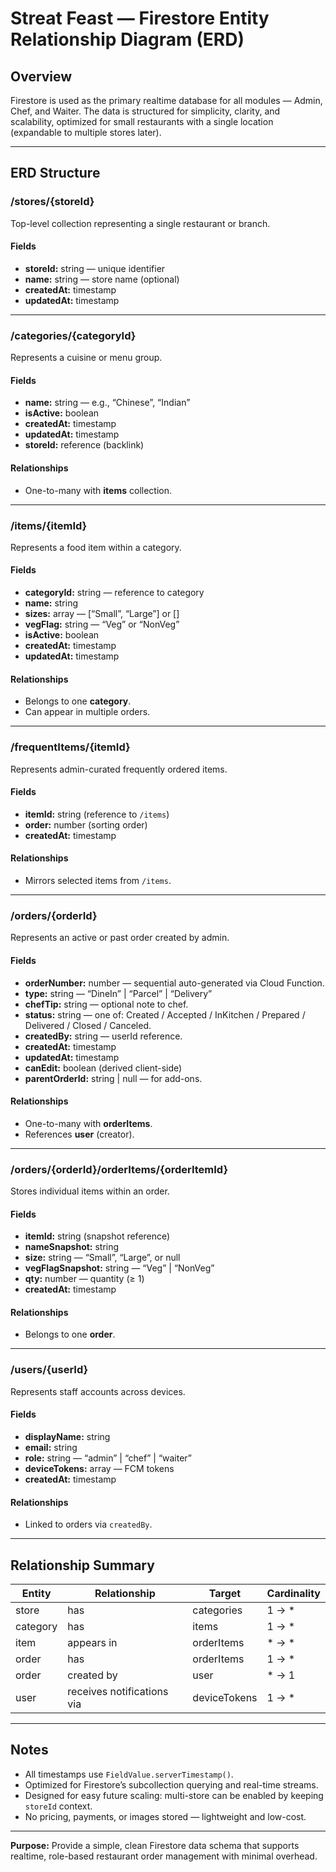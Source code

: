 # Streat Feast — Firestore Entity Relationship Diagram (ERD)

## Overview
Firestore is used as the primary realtime database for all modules — Admin, Chef, and Waiter. The data is structured for simplicity, clarity, and scalability, optimized for small restaurants with a single location (expandable to multiple stores later).

---

## ERD Structure

### **/stores/{storeId}**
Top-level collection representing a single restaurant or branch.

#### Fields
- **storeId:** string — unique identifier
- **name:** string — store name (optional)
- **createdAt:** timestamp
- **updatedAt:** timestamp

---

### **/categories/{categoryId}**
Represents a cuisine or menu group.

#### Fields
- **name:** string — e.g., “Chinese”, “Indian”
- **isActive:** boolean
- **createdAt:** timestamp
- **updatedAt:** timestamp
- **storeId:** reference (backlink)

#### Relationships
- One-to-many with **items** collection.

---

### **/items/{itemId}**
Represents a food item within a category.

#### Fields
- **categoryId:** string — reference to category
- **name:** string
- **sizes:** array<string> — [“Small”, “Large”] or []
- **vegFlag:** string — “Veg” or “NonVeg”
- **isActive:** boolean
- **createdAt:** timestamp
- **updatedAt:** timestamp

#### Relationships
- Belongs to one **category**.
- Can appear in multiple orders.

---

### **/frequentItems/{itemId}**
Represents admin-curated frequently ordered items.

#### Fields
- **itemId:** string (reference to `/items`)
- **order:** number (sorting order)
- **createdAt:** timestamp

#### Relationships
- Mirrors selected items from `/items`.

---

### **/orders/{orderId}**
Represents an active or past order created by admin.

#### Fields
- **orderNumber:** number — sequential auto-generated via Cloud Function.
- **type:** string — “DineIn” | “Parcel” | “Delivery”
- **chefTip:** string — optional note to chef.
- **status:** string — one of: Created / Accepted / InKitchen / Prepared / Delivered / Closed / Canceled.
- **createdBy:** string — userId reference.
- **createdAt:** timestamp
- **updatedAt:** timestamp
- **canEdit:** boolean (derived client-side)
- **parentOrderId:** string | null — for add-ons.

#### Relationships
- One-to-many with **orderItems**.
- References **user** (creator).

---

### **/orders/{orderId}/orderItems/{orderItemId}**
Stores individual items within an order.

#### Fields
- **itemId:** string (snapshot reference)
- **nameSnapshot:** string
- **size:** string — “Small”, “Large”, or null
- **vegFlagSnapshot:** string — “Veg” | “NonVeg”
- **qty:** number — quantity (≥ 1)
- **createdAt:** timestamp

#### Relationships
- Belongs to one **order**.

---

### **/users/{userId}**
Represents staff accounts across devices.

#### Fields
- **displayName:** string
- **email:** string
- **role:** string — “admin” | “chef” | “waiter”
- **deviceTokens:** array<string> — FCM tokens
- **createdAt:** timestamp

#### Relationships
- Linked to orders via `createdBy`.

---

## Relationship Summary
| Entity | Relationship | Target | Cardinality |
|---------|--------------|---------|--------------|
| store | has | categories | 1 → * |
| category | has | items | 1 → * |
| item | appears in | orderItems | * → * |
| order | has | orderItems | 1 → * |
| order | created by | user | * → 1 |
| user | receives notifications via | deviceTokens | 1 → * |

---

## Notes
- All timestamps use `FieldValue.serverTimestamp()`.
- Optimized for Firestore’s subcollection querying and real-time streams.
- Designed for easy future scaling: multi-store can be enabled by keeping `storeId` context.
- No pricing, payments, or images stored — lightweight and low-cost.

---

**Purpose:** Provide a simple, clean Firestore data schema that supports realtime, role-based restaurant order management with minimal overhead.

